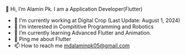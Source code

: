 👋 Hi, I’m Alamin Pk. I am a Application Developer(Flutter)

- 🏢 I'm currently working at Digital Crop (Last Update: August 1, 2024)
- 👀 I’m interested in Compititive Programming and Robotics
- 🌱 I’m currently learning Advanced Flutter and Animation.
- 💬 Ping me about Flutter
- 📫 How to reach me mdalaminpk05@gmail.com


<!---
Alaminpk05/Alaminpk05 is a ✨ special ✨ repository because its `README.md` (this file) appears on your GitHub profile.
You can click the Preview link to take a look at your changes.
--->
